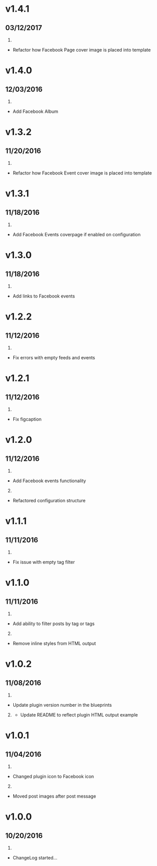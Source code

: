 # v1.4.1
## 03/12/2017

1. [](#improved)
  * Refactor how Facebook Page cover image is placed into template

# v1.4.0
## 12/03/2016

1. [](#new)
  * Add Facebook Album

# v1.3.2
## 11/20/2016

1. [](#improved)
  * Refactor how Facebook Event cover image is placed into template

# v1.3.1
## 11/18/2016

1. [](#new)
  * Add Facebook Events coverpage if enabled on configuration

# v1.3.0
## 11/18/2016

1. [](#new)
  * Add links to Facebook events

# v1.2.2
## 11/12/2016

1. [](#bugfix)
  * Fix errors with empty feeds and events

# v1.2.1
## 11/12/2016

1. [](#bugfix)
  * Fix figcaption

# v1.2.0
## 11/12/2016

1. [](#new)
  * Add Facebook events functionality

2. [](#improved)
  * Refactored configuration structure

# v1.1.1
## 11/11/2016

1. [](#bugfix)
  * Fix issue with empty tag filter

# v1.1.0
## 11/11/2016

1. [](#new)
  * Add ability to filter posts by tag or tags

2. [](#improved)
  * Remove inline styles from HTML output

# v1.0.2
## 11/08/2016

1. [](#bugfix)
  * Update plugin version number in the blueprints

2. [](#improved)
    * Update README to reflect plugin HTML output example

# v1.0.1
## 11/04/2016

1. [](#improved)
  * Changed plugin icon to Facebook icon

2. [](#improved)
  * Moved post images after post message

# v1.0.0
## 10/20/2016

1. [](#new)
  * ChangeLog started...
